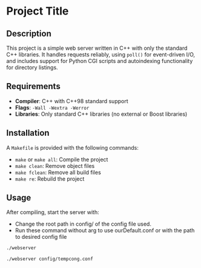 # Project Title

## Description
This project is a simple web server written in C++ with only the standard C++ libraries. It handles requests reliably, using `poll()` for event-driven I/O, and includes support for Python CGI scripts and autoindexing functionality for directory listings.

## Requirements
- **Compiler**: C++ with C++98 standard support
- **Flags**: `-Wall -Wextra -Werror`
- **Libraries**: Only standard C++ libraries (no external or Boost libraries)

## Installation
A `Makefile` is provided with the following commands:
- `make` or `make all`: Compile the project
- `make clean`: Remove object files
- `make fclean`: Remove all build files
- `make re`: Rebuild the project

## Usage
After compiling, start the server with:

- Change the root path in config/ of the config file used.
- Run these command without arg to use ourDefault.conf or with the path to desired config file

```bash
./webserver
```

```bash
./webserver config/tempcong.conf
```